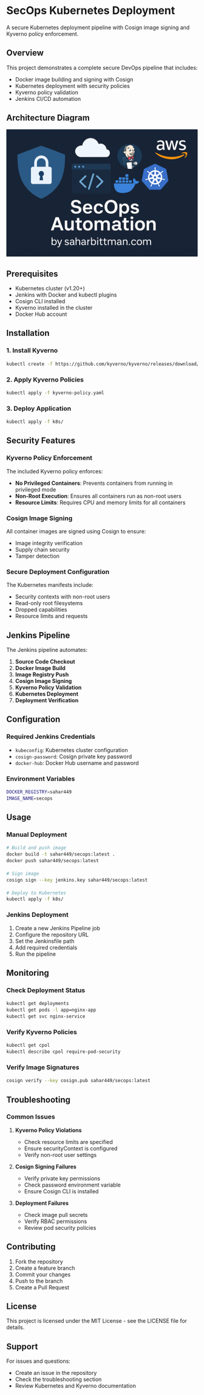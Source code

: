 # SecOps Kubernetes Deployment

A secure Kubernetes deployment pipeline with Cosign image signing and Kyverno policy enforcement.

## Overview

This project demonstrates a complete secure DevOps pipeline that includes:
- Docker image building and signing with Cosign
- Kubernetes deployment with security policies
- Kyverno policy validation
- Jenkins CI/CD automation

## Architecture Diagram

![Architecture Diagram](./secops.png)


## Prerequisites

- Kubernetes cluster (v1.20+)
- Jenkins with Docker and kubectl plugins
- Cosign CLI installed
- Kyverno installed in the cluster
- Docker Hub account

## Installation

### 1. Install Kyverno
```bash
kubectl create -f https://github.com/kyverno/kyverno/releases/download/v1.10.0/install.yaml
```

### 2. Apply Kyverno Policies
```bash
kubectl apply -f kyverno-policy.yaml
```

### 3. Deploy Application
```bash
kubectl apply -f k8s/
```

## Security Features

### Kyverno Policy Enforcement
The included Kyverno policy enforces:
- **No Privileged Containers**: Prevents containers from running in privileged mode
- **Non-Root Execution**: Ensures all containers run as non-root users
- **Resource Limits**: Requires CPU and memory limits for all containers

### Cosign Image Signing
All container images are signed using Cosign to ensure:
- Image integrity verification
- Supply chain security
- Tamper detection

### Secure Deployment Configuration
The Kubernetes manifests include:
- Security contexts with non-root users
- Read-only root filesystems
- Dropped capabilities
- Resource limits and requests

## Jenkins Pipeline

The Jenkins pipeline automates:
1. **Source Code Checkout**
2. **Docker Image Build**
3. **Image Registry Push**
4. **Cosign Image Signing**
5. **Kyverno Policy Validation**
6. **Kubernetes Deployment**
7. **Deployment Verification**

## Configuration

### Required Jenkins Credentials
- `kubeconfig`: Kubernetes cluster configuration
- `cosign-password`: Cosign private key password
- `docker-hub`: Docker Hub username and password

### Environment Variables
```bash
DOCKER_REGISTRY=sahar449
IMAGE_NAME=secops
```

## Usage

### Manual Deployment
```bash
# Build and push image
docker build -t sahar449/secops:latest .
docker push sahar449/secops:latest

# Sign image
cosign sign --key jenkins.key sahar449/secops:latest

# Deploy to Kubernetes
kubectl apply -f k8s/
```

### Jenkins Deployment
1. Create a new Jenkins Pipeline job
2. Configure the repository URL
3. Set the Jenkinsfile path
4. Add required credentials
5. Run the pipeline

## Monitoring

### Check Deployment Status
```bash
kubectl get deployments
kubectl get pods -l app=nginx-app
kubectl get svc nginx-service
```

### Verify Kyverno Policies
```bash
kubectl get cpol
kubectl describe cpol require-pod-security
```

### Verify Image Signatures
```bash
cosign verify --key cosign.pub sahar449/secops:latest
```

## Troubleshooting

### Common Issues

1. **Kyverno Policy Violations**
   - Check resource limits are specified
   - Ensure securityContext is configured
   - Verify non-root user settings

2. **Cosign Signing Failures**
   - Verify private key permissions
   - Check password environment variable
   - Ensure Cosign CLI is installed

3. **Deployment Failures**
   - Check image pull secrets
   - Verify RBAC permissions
   - Review pod security policies

## Contributing

1. Fork the repository
2. Create a feature branch
3. Commit your changes
4. Push to the branch
5. Create a Pull Request

## License

This project is licensed under the MIT License - see the LICENSE file for details.

## Support

For issues and questions:
- Create an issue in the repository
- Check the troubleshooting section
- Review Kubernetes and Kyverno documentation